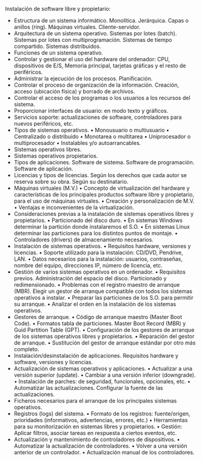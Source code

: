 Instalación de software libre y propietario:

- Estructura de un sistema informático. Monolítica. Jerárquica. Capas o anillos (ring). Máquinas virtuales. Cliente-servidor.
- Arquitectura de un sistema operativo. Sistemas por lotes (batch). Sistemas por lotes con multiprogramación. Sistemas de tiempo compartido. Sistemas distribuidos.
- Funciones de un sistema operativo.
 - Controlar y gestionar el uso del hardware del ordenador: CPU, dispositivos de E/S, Memoria principal, tarjetas gráficas y el resto de periféricos.
 - Administrar la ejecución de los procesos. Planificación.
 - Controlar el proceso de organización de la información. Creación, acceso (ubicación física) y borrado de archivos.
 - Controlar el acceso de los programas o los usuarios a los recursos del sistema.
 - Proporcionar interfaces de usuario: en modo texto y gráficos.
 - Servicios soporte: actualizaciones de software, controladores para nuevos periféricos, etc.
- Tipos de sistemas operativos.
• Monousuario o multiusuario
• Centralizado o distribuido
• Monotarea o multitarea
• Uniprocesador o multiprocesador
• Instalables y/o autoarrancables.
- Sistemas operativos libres.
- Sistemas operativos propietarios.
- Tipos de aplicaciones. Software de sistema. Software de programación. Software de
aplicación.
- Licencias y tipos de licencias. Según los derechos que cada autor se reserva sobre su
obra. Según su destinatario.
- Máquinas virtuales (M.V.)
• Concepto de virtualización del hardware y características de los principales productos
software libre y propietario, para el uso de máquinas virtuales.
• Creación y personalización de M.V.
• Ventajas e inconvenientes de la virtualización.
- Consideraciones previas a la instalación de sistemas operativos libres y propietarios.
• Particionado del disco duro.
• En sistemas Windows determinar la partición donde instalaremos el S.O.
• En sistemas Linux determinar las particiones para los distintos puntos de montaje.
• Controladores (drivers) de almacenamiento necesarios.
- Instalación de sistemas operativos.
• Requisitos hardware, versiones y licencias.
• Soporte utilizado para la instalación: CD/DVD, Pendrive, LAN.
• Datos necesarios para la instalación: usuarios, contraseñas, nombre del equipo,
direcciones IP, número de licencia, etc.
- Gestión de varios sistemas operativos en un ordenador.
• Requisitos previos. Administración del espacio del disco. Particionado y
redimensionado.
• Problemas con el registro maestro de arranque (MBR). Elegir un gestor de arranque
compatible con todos los sistemas operativos a instalar.
• Preparar las particiones de los S.O. para permitir su arranque.
• Analizar el orden en la instalación de los sistemas operativos.
- Gestores de arranque.
• Código de arranque maestro (Master Boot Code).
• Formatos tabla de particiones. Master Boot Record (MBR) y Guid Partition Table
(GPT).
• Configuración de los gestores de arranque de los sistemas operativos libres y
propietarios.
• Reparación del gestor de arranque.
• Sustitución del gestor de arranque estándar por otro más completo.
- Instalación/desinstalación de aplicaciones. Requisitos hardware y software, versiones y
licencias.
- Actualización de sistemas operativos y aplicaciones.
• Actualizar a una versión superior (update).
• Cambiar a una versión inferior (downgrade).
• Instalación de parches: de seguridad, funcionales, opcionales, etc.
• Automatizar las actualizaciones. Configurar la fuente de las actualizaciones.
- Ficheros necesarios para el arranque de los principales sistemas operativos.
- Registros (logs) del sistema.
• Formato de los registros: fuente/origen, prioridades (informativos, advertencias,
errores, etc.)
• Herramientas para su monitorización en sistemas libres y propietarios.
• Gestión: Aplicar filtros, asociar tareas en respuesta a ciertos eventos, etc.
- Actualización y mantenimiento de controladores de dispositivos.
• Automatizar la actualización de controladores.
• Volver a una versión anterior de un controlador.
• Actualización manual de los controladores. 
